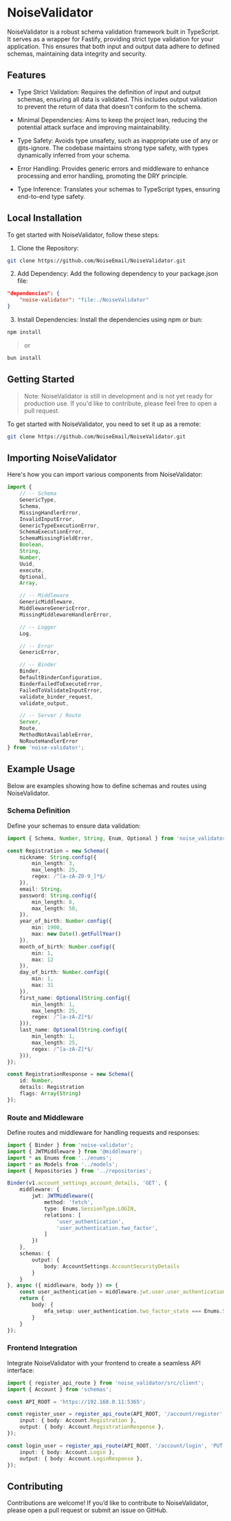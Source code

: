# NoiseValidator

NoiseValidator is a robust schema validation framework built in TypeScript. It serves as a wrapper for Fastify, providing strict type validation for your application. This ensures that both input and output data adhere to defined schemas, maintaining data integrity and security.

## Features

- Type Strict Validation: Requires the definition of input and output schemas, ensuring all data is validated. This includes output validation to prevent the return of data that doesn't conform to the schema.

- Minimal Dependencies: Aims to keep the project lean, reducing the potential attack surface and improving maintainability.

- Type Safety: Avoids type unsafety, such as inappropriate use of any or @ts-ignore. The codebase maintains strong type safety, with types dynamically inferred from your schema.

- Error Handling: Provides generic errors and middleware to enhance processing and error handling, promoting the DRY principle.


- Type Inference: Translates your schemas to TypeScript types, ensuring end-to-end type safety.


## Local Installation

To get started with NoiseValidator, follow these steps:

1. Clone the Repository:

```bash
git clone https://github.com/NoiseEmail/NoiseValidator.git
```

2. Add Dependency: Add the following dependency to your package.json file:

```json
"dependencies": {
    "noise-validator": "file:./NoiseValidator"
}
```

3. Install Dependencies: Install the dependencies using npm or bun:

```bash
npm install
```

> or

```bash
bun install
```

## Getting Started
> Note: NoiseValidator is still in development and is not yet ready for production use. If you'd like to contribute, please feel free to open a pull request.

To get started with NoiseValidator, you need to set it up as a remote:

```bash
git clone https://github.com/NoiseEmail/NoiseValidator.git
```

## Importing NoiseValidator
Here's how you can import various components from NoiseValidator:

```typescript
import { 
    // -- Schema
    GenericType,
    Schema,
    MissingHandlerError,
    InvalidInputError,
    GenericTypeExecutionError,
    SchemaExecutionError,
    SchemaMissingFieldError,
    Boolean,
    String,
    Number,
    Uuid,
    execute,
    Optional,
    Array,

    // -- Middleware
    GenericMiddleware,
    MiddlewareGenericError,
    MissingMiddlewareHandlerError,

    // -- Logger
    Log,

    // -- Error
    GenericError,

    // -- Binder
    Binder,
    DefaultBinderConfiguration,
    BinderFailedToExecuteError,
    FailedToValidateInputError,
    validate_binder_request,
    validate_output,

    // -- Server / Route
    Server,
    Route,
    MethodNotAvailableError,
    NoRouteHandlerError
} from 'noise-validator';
```

## Example Usage
Below are examples showing how to define schemas and routes using NoiseValidator.

### Schema Definition
Define your schemas to ensure data validation:

```typescript
import { Schema, Number, String, Enum, Optional } from 'noise_validator/src/schema';

const Registration = new Schema({
    nickname: String.config({
        min_length: 3,
        max_length: 25,
        regex: /^[a-zA-Z0-9_]*$/
    }),
    email: String,
    password: String.config({
        min_length: 8,
        max_length: 50,
    }),
    year_of_birth: Number.config({
        min: 1900,
        max: new Date().getFullYear()
    }),
    month_of_birth: Number.config({
        min: 1,
        max: 12
    }),
    day_of_birth: Number.config({
        min: 1,
        max: 31
    }),
    first_name: Optional(String.config({
        min_length: 1,
        max_length: 25,
        regex: /^[a-zA-Z]*$/
    })),
    last_name: Optional(String.config({
        min_length: 1,
        max_length: 25,
        regex: /^[a-zA-Z]*$/
    })),
});

const RegistrationResponse = new Schema({
    id: Number,
    details: Registration
    flags: Array(String)
});
```

### Route and Middleware

Define routes and middleware for handling requests and responses:

```typescript
import { Binder } from 'noise-validator';
import { JWTMiddleware } from '@middleware';
import * as Enums from '../enums';
import * as Models from '../models';
import { Repositories } from '../repositories';

Binder(v1.account_settings_account_details, 'GET', {
    middleware: {
        jwt: JWTMiddleware({
            method: 'fetch',
            type: Enums.SessionType.LOGIN,
            relations: [
                'user_authentication',
                'user_authentication.two_factor',
            ]
        })
    },
    schemas: {
        output: {
            body: AccountSettings.AccountSecurityDetails
        }
    }
}, async ({ middleware, body }) => {
    const user_authentication = middleware.jwt.user.user_authentication as Models.UserAuthentication;
    return {
        body: {
            mfa_setup: user_authentication.two_factor_state === Enums.State.VERIFIED && user_authentication.two_factor !== null
        }
    }
});
```

### Frontend Integration

Integrate NoiseValidator with your frontend to create a seamless API interface:

```typescript
import { register_api_route } from 'noise_validator/src/client';
import { Account } from 'schemas';

const API_ROOT = 'https://192.168.0.11:5365';

const register_user = register_api_route(API_ROOT, '/account/register', 'POST', {
    input: { body: Account.Registration },
    output: { body: Account.RegistrationResponse },
});

const login_user = register_api_route(API_ROOT, '/account/login', 'PUT', {
    input: { body: Account.Login },
    output: { body: Account.LoginResponse },
});
```

## Contributing

Contributions are welcome! If you’d like to contribute to NoiseValidator, please open a pull request or submit an issue on GitHub.
